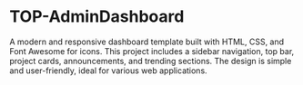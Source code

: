 # TOP-AdminDashboard

A modern and responsive dashboard template built with HTML, CSS, and Font Awesome for icons. This project includes a sidebar navigation, top bar, project cards, announcements, and trending sections. The design is simple and user-friendly, ideal for various web applications.